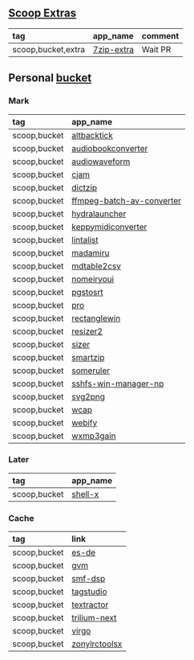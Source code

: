 ## [Scoop Extras](https://github.com/ScoopInstaller/Extras)

|tag|app_name|comment|
|:-|:-|:-|
|scoop,bucket,extra|[7zip-extra](https://github.com/scillidan/bucket/7zip-extra.json)|Wait PR|

## Personal [bucket](https://github.com/scillidan/bucket)

### Mark

|tag|app_name|
|:-|:-|
|scoop,bucket|[altbacktick](https://github.com/scillidan/bucket/altbacktick.json)|
|scoop,bucket|[audiobookconverter](https://github.com/scillidan/bucket/audiobookconverter.json)|
|scoop,bucket|[audiowaveform](https://github.com/scillidan/bucket/audiowaveform.json)|
|scoop,bucket|[cjam](https://github.com/scillidan/bucket/cjam.json)|
|scoop,bucket|[dictzip](https://github.com/scillidan/bucket/dictzip.json)|
|scoop,bucket|[ffmpeg-batch-av-converter](https://github.com/scillidan/bucket/ffmpeg-batch-av-converter.json)|
|scoop,bucket|[hydralauncher](https://github.com/scillidan/bucket/hydralauncher.json)|
|scoop,bucket|[keppymidiconverter](https://github.com/scillidan/bucket/keppymidiconverter.json)|
|scoop,bucket|[lintalist](https://github.com/scillidan/bucket/lintalist.json)|
|scoop,bucket|[madamiru](https://github.com/scillidan/bucket/madamiru.json)|
|scoop,bucket|[mdtable2csv](https://github.com/scillidan/bucket/mdtable2csv.json)|
|scoop,bucket|[nomeiryoui](https://github.com/scillidan/bucket/nomeiryoui.json)|
|scoop,bucket|[pgstosrt](https://github.com/scillidan/bucket/pgstosrt.json)|
|scoop,bucket|[pro](https://github.com/scillidan/bucket/pro.json)|
|scoop,bucket|[rectanglewin](https://github.com/scillidan/bucket/rectanglewin.json)|
|scoop,bucket|[resizer2](https://github.com/scillidan/bucket/resizer2.json)|
|scoop,bucket|[sizer](https://github.com/scillidan/bucket/sizer.json)|
|scoop,bucket|[smartzip](https://github.com/scillidan/bucket/smartzip.json)|
|scoop,bucket|[someruler](https://github.com/scillidan/bucket/someruler.json)|
|scoop,bucket|[sshfs-win-manager-np](https://github.com/scillidan/bucket/sshfs-win-manager-np.json)|
|scoop,bucket|[svg2png](https://github.com/scillidan/bucket/svg2png.json)|
|scoop,bucket|[wcap](https://github.com/scillidan/bucket/wcap.json)|
|scoop,bucket|[webify](https://github.com/scillidan/bucket/webify.json)|
|scoop,bucket|[wxmp3gain](https://github.com/scillidan/bucket/wxmp3gain.json)|

### Later

|tag|app_name|
|:-|:-|
|scoop,bucket|[shell-x](https://github.com/scillidan/bucket/shell-x.json)|

### Cache

|tag|link|
|:-|:-|
|scoop,bucket|[es-de](https://github.com/scillidan/bucket/es-de.json)|
|scoop,bucket|[gvm](https://github.com/scillidan/bucket/gvm.json)|
|scoop,bucket|[smf-dsp](https://github.com/scillidan/bucket/smf-dsp.json)|
|scoop,bucket|[tagstudio](https://github.com/scillidan/bucket/tagstudio.json)|
|scoop,bucket|[textractor](https://github.com/scillidan/bucket/textractor.json)|
|scoop,bucket|[trilium-next](https://github.com/scillidan/bucket/trilium-next.json)|
|scoop,bucket|[virgo](https://github.com/scillidan/bucket/virgo.json)|
|scoop,bucket|[zonylrctoolsx](https://github.com/scillidan/bucket/zonylrctoolsx.json)|